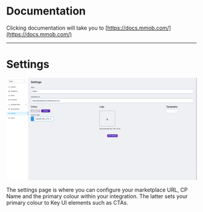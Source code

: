 # Documentation

Clicking documentation will take you to [https://docs.mmob.com/](https://docs.mmob.com/)

* * *

# Settings

![](/docs/partners/images/cp-settings-page.png)

The settings page is where you can configure your marketplace URL, CP Name and the primary colour within your integration. The latter sets your primary colour to Key UI elements such as CTAs.